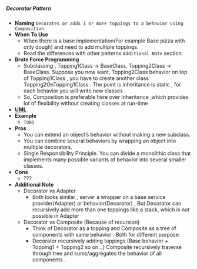 ##### Decorator Pattern
- **Naming** `Decorates or adds 1 or more toppings to a behavior using Composition`
- **When To Use**
    - When there is a base implementation(For example Base pizza with only dough) and need to add multiple toppings.
    - Read the differences with other patterns `Additional Note` section
- **Brute Force Programming**
    - Subclassing , Topping1Class -> BaseClass, Topping2Class -> BaseClass. Suppose you now want, Topping2Class behavior on top of Topping1Class , you have to create another class  Topping2OnTopping1Class . The point is inheritance is static , for each behavior you will write new classes .
    - So, Composition is preferable here over Inheritance ,which provides lot of flexibility without creating classes at run-time 
- [**UML**](UML.puml)
- **Example**
    - `TODO`
- **Pros**
    - You can extend an object’s behavior without making a new subclass.
    - You can combine several behaviors by wrapping an object into multiple decorators.
    - Single Responsibility Principle. You can divide a monolithic class that implements many possible variants of behavior into several smaller classes.
- **Cons**
    - ???
- **Additional Note**
    - Decorator vs Adapter 
        - Both looks similar , server a wrapper on a base service provider(Adapter) or behavior(Decorator) , But Decorator can recursively add more than one toppings like a stack, which is not possible in Adapter
    - Decorator vs Composite (Because of recursion)
        - Think of Decorator as a topping and Composite as a tree of components with same behavior . Both for different purpose.
        - Decorator recursively adding toppings (Base behavior + Topping1 + Topping2 so on...)
        Composite recursively traverse through tree and sums/aggregates the behavior of all components .
         